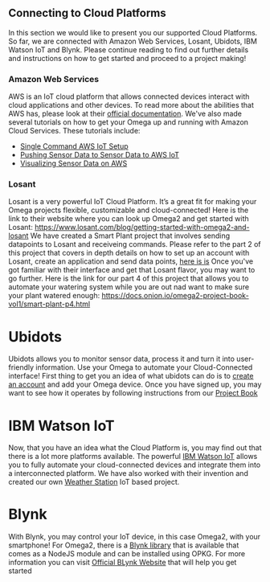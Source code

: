 ## Connecting to Cloud Platforms


In this section we would like to present you our supported Cloud Platforms. So far, we are connected with Amazon Web Services, Losant, Ubidots, IBM Watson IoT and Blynk. Please continue reading to find out further details and instructions on how to get started and proceed to a project making!

### Amazon Web Services

AWS is an IoT cloud platform that allows connected devices interact with cloud applications and other devices. To read more about the abilities that AWS has, please look at their [official documentation](https://aws.amazon.com/iot-core/). We've also made several tutorials on how to get your Omega up and running with Amazon Cloud Services. These tutorials include:
* [Single Command AWS IoT Setup](https://onion.io/2bt-aws-iot-setup-single-command/)
* [Pushing Sensor Data to Sensor Data to AWS IoT](https://onion.io/2bt-aws-iot-pushing-sensor-data/)
* [Visualizing Sensor Data on AWS](https://onion.io/2bt-aws-iot-visualizing-sensor-data/)


### Losant

Losant is a very powerful IoT Cloud Platform. It’s a great fit for making your Omega projects flexible, customizable and cloud-connected!
Here is the link to their website where you can look up Omega2 and get started with Losant: https://www.losant.com/blog/getting-started-with-omega2-and-losant
We have created a Smart Plant project that involves sending datapoints to Losant and receiveing commands. Please refer to the part 2 of this project that covers in depth details on how to set up an account with Losant, create an application and send data points, [here is is](https://docs.onion.io/omega2-project-book-vol1/smart-plant-p2.html)
Once you've got familiar with their interface and get that Losant flavor, you may want to go further. Here is the link for our part 4 of this project that allows you to automate your watering system while you are out nad want to make sure your plant watered enough: https://docs.onion.io/omega2-project-book-vol1/smart-plant-p4.html


# Ubidots

Ubidots allows you to monitor sensor data, process it and turn it into user-friendly information. Use your Omega to automate your Cloud-Connected interface! First thing to get you an idea of what ubidots can do is to [create an account](https://app.ubidots.com/accounts/signup/) and add your Omega device.
Once you have signed up, you may want to see how it operates by following instructions from our [Project Book](https://docs.onion.io/omega2-project-book-vol1/ubidots-temperature-monitor.html)


# IBM Watson IoT

Now, that you have an idea what the Cloud Platform is, you may find out that there is a lot more platforms available. The powerful [IBM Watson IoT](https://developer.ibm.com/recipes/tutorials/connect-an-onion-omega2-to-ibm-watson-iot-platform/) allows you to fully automate your cloud-connected devices  and integrate them into a interconnected platform. We have also worked with their invention and created our own [Weather Station](https://docs.onion.io/omega2-project-book-vol1/weather-station.html) IoT based project. 


# Blynk

With Blynk, you may control your IoT device, in this case Omega2, with your smartphone! For Omega2, there is a [Blynk library](https://docs.onion.io/omega2-docs/blynk-library.html) that is available that comes as a NodeJS module and can be installed using OPKG. For more information you can visit [Official BLynk Website](https://www.blynk.io/business/) that will help you get started